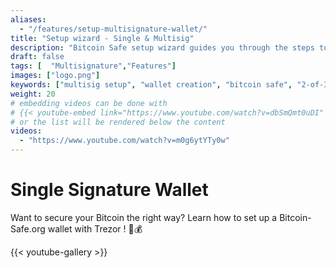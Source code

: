 ```yaml
---
aliases:
  - "/features/setup-multisignature-wallet/"
title: "Setup wizard - Single & Multisig"
description: "Bitcoin Safe setup wizard guides you through the steps to create a safe bitcoin wallet"
draft: false
tags: [  "Multisignature","Features"]
images: ["logo.png"]
keywords: ["multisig setup", "wallet creation", "bitcoin safe", "2-of-3 multisig"]
weight: 20
# embedding videos can be done with 
# {{< youtube-embed link="https://www.youtube.com/watch?v=dbSmQmt0uDI" >}}
# or the list will be rendered below the content
videos:
  - "https://www.youtube.com/watch?v=m0g6ytYTy0w"
---
```



# Single Signature Wallet

Want to secure your Bitcoin the right way? Learn how to set up a Bitcoin-Safe.org wallet with Trezor
 ! 🔐💰


{{< youtube-gallery >}}
 